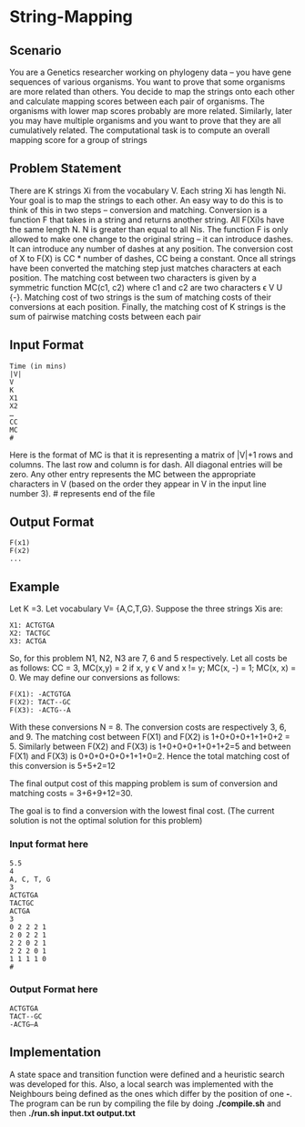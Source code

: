 # String-Mapping

## Scenario 

You are a Genetics researcher working on phylogeny data – you have gene sequences of various
organisms. You want to prove that some organisms are more related than others. You decide to map the strings onto each other and calculate mapping scores between each pair of organisms. The organisms with lower map scores probably are more related. Similarly, later you may have multiple organisms and you want to prove that they are all cumulatively related. The computational task is to compute an overall mapping score for a group of strings

## Problem Statement

There are K strings Xi from the vocabulary V. Each string Xi has length Ni. Your goal is to map
the strings to each other. An easy way to do this is to think of this in two steps – conversion and matching. Conversion is a function F that takes in a string and returns another string. All F(Xi)s have the same length N. N is greater than equal to all Nis. The function F is only allowed to make one change to the original string – it can introduce dashes. It can introduce any number of dashes at any position. The conversion cost of X to F(X) is CC * number of dashes, CC being a constant. Once all strings have been converted the matching step just matches characters at each position. The matching cost between two characters is given by a symmetric function MC(c1, c2) where c1 and c2 are two characters ϵ V U {-}. Matching cost of two strings is the sum of matching costs of their conversions at each position. Finally, the matching cost of K strings is the sum of pairwise matching costs between each pair  

## Input Format

    Time (in mins)
    |V|
    V
    K
    X1
    X2
    …
    CC
    MC
    #

Here is the format of MC is that it is representing a matrix of |V|+1 rows and columns. The last row and column is for dash. All diagonal entries will be zero. Any other entry represents the MC between the appropriate characters in V (based on the order they appear in V in the input line number 3). # represents end of the file

## Output Format

    F(x1)
    F(x2)
    ...
    
## Example

Let K =3. Let vocabulary V= {A,C,T,G}. Suppose the three strings Xis are:

    X1: ACTGTGA
    X2: TACTGC
    X3: ACTGA

So, for this problem N1, N2, N3 are 7, 6 and 5 respectively. Let all costs be as follows: CC = 3, MC(x,y) = 2 if x, y ϵ V and x != y; MC(x, -) = 1; MC(x, x) = 0. We may define our conversions as follows:

    F(X1): -ACTGTGA
    F(X2): TACT--GC
    F(X3): -ACTG--A

With these conversions N = 8. The conversion costs are respectively 3, 6, and 9. The matching cost between F(X1) and F(X2) is 1+0+0+0+1+1+0+2 = 5. Similarly between F(X2) and F(X3) is 1+0+0+0+1+0+1+2=5 and between F(X1) and F(X3) is 0+0+0+0+0+1+1+0=2. Hence the total matching cost of this conversion is 5+5+2=12

The final output cost of this mapping problem is sum of conversion and matching costs = 3+6+9+12=30.

The goal is to find a conversion with the lowest final cost. (The current solution is not the optimal solution for this problem)

### Input format here

    5.5
    4
    A, C, T, G
    3
    ACTGTGA
    TACTGC
    ACTGA
    3
    0 2 2 2 1
    2 0 2 2 1
    2 2 0 2 1
    2 2 2 0 1
    1 1 1 1 0
    #
    
### Output Format here

    ACTGTGA
    TACT--GC
    -ACTG—A
    
## Implementation

A state space and transition function were defined and a heuristic search was developed for this. Also, a local search was implemented with the Neighbours being defined as the ones which differ by the position of one **-**. The program can be run by compiling the file by doing **./compile.sh** and then **./run.sh input.txt output.txt**
